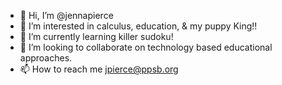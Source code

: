 - 👋 Hi, I’m @jennapierce
- 👀 I’m interested in calculus, education, & my puppy King!!
- 🌱 I’m currently learning killer sudoku!
- 💞️ I’m looking to collaborate on technology based educational approaches.
- 📫 How to reach me jpierce@ppsb.org

<!---
jennapierce/jennapierce is a ✨ special ✨ repository because its `README.md` (this file) appears on your GitHub profile.
You can click the Preview link to take a look at your changes.
--->
